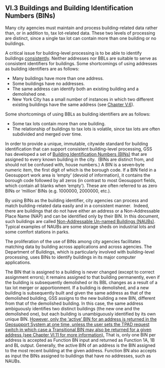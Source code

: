 <h2>VI.3  Buildings and Building Identification Numbers (BINs)</h2>

Many city agencies must maintain and process building-related data rather than, or in addition to, tax lot-related data.  These two levels of processing are distinct, since a single tax lot can contain more than one building or no buildings.  

A critical issue for building-level processing is to be able to identify buildings <u>consistently</u>.  Neither addresses nor BBLs are suitable to serve as consistent identifiers for buildings.  Some shortcomings of using addresses as building identifiers are as follows:  

* Many buildings have more than one address.
* Some buildings have no addresses.
* The same address can identify both an existing building and a demolished one.
* New York City has a small number of instances in which two different existing buildings have the same address (see [Chapter V.6](../../chapterV/section06/)).  

Some shortcomings of using BBLs as building identifiers are as follows:  

* Some tax lots contain more than one building.  
* The relationship of buildings to tax lots is volatile, since tax lots are often subdivided and merged over time.  

In order to provide a unique, immutable, citywide standard for building identification that can support consistent building-level processing, GSS has developed a set of <u>Building Identification Numbers (BINs)</u> that are assigned to every known building in the city.  (BINs are distinct from, and should not be confused with, house numbers.)  A BIN is a seven‑byte numeric item, the first digit of which is the borough code.  If a BIN field in a Geosupport work area is ‘empty’ (devoid of information), it contains the borough code followed by all zeros (in contrast to most Geosupport fields, which contain all blanks when ‘empty’).  These are often referred to as zero BINs or ‘million’ BINs (e.g. 1000000, 2000000, etc.).  

By using BINs as the building identifier, city agencies can process and match building-related data easily and in a consistent manner.  Indeed, there are buildings that do not have either an address or a Non-Addressable Place Name (NAP) and can be identified only by their BIN.  In this document, such buildings are called <u>Non-Addressable Un-named Buildings (NAUBs)</u>.  Typical examples of NAUBs are some storage sheds on industrial lots and some comfort stations in parks.  

The proliferation of the use of BINs among city agencies facilitates matching data by building across applications and across agencies.  The Department of Buildings, which is particularly involved with building-level processing, uses BINs to identify buildings in its major computer applications.  

The BIN that is assigned to a building is never changed (except to correct assignment errors);  it remains assigned to that building permanently, even if the building is subsequently demolished or its BBL changes as a result of a tax lot merger or apportionment.  If a building is demolished, and a new building is subsequently built and given the same address as that of the demolished building, GSS assigns to the new building a new BIN, different from that of the demolished building.  In this case, the same address ambiguously identifies two distinct buildings (the new one and the demolished one), but each building is unambiguously identified by its own unique BIN.  <u>However, only the ‘active’ BIN for an address is returned in the Geosupport System at one time, unless the user sets the TPAD request switch in which case a Transitional BIN may also be returned for a given address (see [Chapter VI.11](../chapterVI/section11/) for more information).</u>  That is, only one BIN per address is accepted as Function BN input and returned as Function 1A, 1B and BL output.  Generally, the active BIN of an address is the BIN assigned to the most recent building at the given address.  Function BN also accepts as input the BINs assigned to buildings that have no addresses, such as NAUBs.
